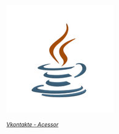 ![](https://raw.githubusercontent.com/Deathopex/Deathopex/main/java.gif)
###### [Vkontakte - Acessor](https://vk.com/acessor)

